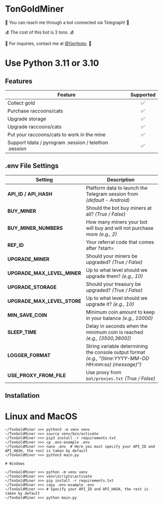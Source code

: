 # TonGoldMiner

💬 You can reach me through a bot connected via Telegraph! 💬


💰 The cost of this bot is 3 tons. 💰


📧 For inquiries, contact me at [@Gerfesto](https://t.me/gerfesto_bot). 📧

# Use Python 3.11 or 3.10

## Features

| Feature              | Supported |
|----------------------|:---------:|
| Collect gold          |     ✅     |
| Purchase raccoons/cats |     ✅     |
| Upgrade storage     |     ✅     |
| Upgrade raccoons/cats |     ✅     |
| Put your raccoons/cats to work in the mine |     ✅     | 
| Support tdata / pyrogram .session / telethon .session |     ✅     |

## .env File Settings

| Setting                  | Description                                                                                               |
|--------------------------|-----------------------------------------------------------------------------------------------------------|
| **API_ID / API_HASH**    | Platform data to launch the Telegram session from _(default - Android)_                                    |
| **BUY_MINER**            | Should the bot buy miners at all? _(True / False)_                                                         |
| **BUY_MINER_NUMBERS**    | How many miners your bot will buy and will not purchase more  _(e.g., 2)_                                 |
| **REF_ID**               | Your referral code that comes after ?start=                                                               |
| **UPGRADE_MINER**        | Should your miners be upgraded? _(True / False)_                                                          |
| **UPGRADE_MAX_LEVEL_MINER** | Up to what level should we upgrade them? _(e.g., 10)_                                                 |
| **UPGRADE_STORAGE**      | Should your treasury be upgraded? _(True / False)_                                                        |
| **UPGRADE_MAX_LEVEL_STORE** | Up to what level should we upgrade it? _(e.g., 10)_                                                  |
| **MIN_SAVE_COIN**        | Minimum coin amount to keep in your balance _(e.g., 10000)_                                              |
| **SLEEP_TIME**           | Delay in seconds when the minimum coin is reached  _(e.g., [3500,3600])_                                 |
| **LOGGER_FORMAT**        | String variable determining the console output format _(e.g., "{time:YYYY-MM-DD HH:mm:ss} {message}")_    |
| **USE_PROXY_FROM_FILE**  | Use proxy from `bot/proxies.txt` _(True / False)_                                                        |

## Installation
# Linux and MacOS
```
~/TonGoldMiner >>> python3 -m venv venv
~/TonGoldMiner >>> source venv/bin/activate
~/TonGoldMiner >>> pip3 install -r requirements.txt
~/TonGoldMiner >>> cp .env-example .env
~/TonGoldMiner >>> nano .env  # Here you must specify your API_ID and API_HASH, the rest is taken by default
~/TonGoldMiner >>> python3 main.py

# Windows

~/TonGoldMiner >>> python -m venv venv
~/TonGoldMiner >>> venv\Scripts\activate
~/TonGoldMiner >>> pip install -r requirements.txt
~/TonGoldMiner >>> copy .env-example .env
~/TonGoldMiner >>> # Specify your API_ID and API_HASH, the rest is taken by default
~/TonGoldMiner >>> python main.py
```
